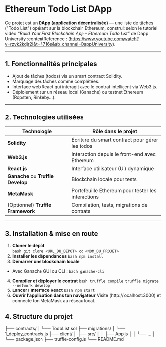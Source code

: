 # Ethereum Todo List DApp

Ce projet est un **DApp (application décentralisée)** — une liste de tâches ("Todo List") opérant sur la blockchain Ethereum, construit selon le tutoriel vidéo *“Build Your First Blockchain App – Ethereum Todo List”* de Dapp University :contentReference : (https://www.youtube.com/watch?v=rzvk2kdjr2I&t=4716s&ab_channel=DappUniversity).

---

## 1. Fonctionnalités principales

- Ajout de tâches (todos) via un smart contract Solidity.
- Marquage des tâches comme complétées.
- Interface web React qui interagit avec le contrat intelligent via Web3.js.
- Déploiement sur un réseau local (Ganache) ou testnet Ethereum (Ropsten, Rinkeby…).

---

## 2. Technologies utilisées

| Technologie | Rôle dans le projet |
|-------------|----------------------|
| **Solidity** | Écriture du smart contract pour gérer les todos |
| **Web3.js** | Interaction depuis le front-end avec Ethereum |
| **React.js** | Interface utilisateur (UI) dynamique |
| **Ganache** ou **Truffle Develop** | Blockchain locale pour tests |
| **MetaMask** | Portefeuille Ethereum pour tester les interactions |
| (Optionnel) **Truffle Framework** | Compilation, tests, migrations de contrats |

---

## 3. Installation & mise en route

1. **Cloner le dépôt**  
   ``bash
   git clone <URL_DU_DEPOT>
   cd <NOM_DU_PROJET>``
2. **Installer les dépendances**
   ``bash
   npm install``
3. **Démarrer une blockchain locale**
- Avec Ganache GUI ou CLI :
  ``bach
  ganache-cli``
4. **Compiler et déployer le contrat**
``bash
truffle compile
truffle migrate --network develop``
5. **Lancer l’interface React**
``bash
npm start``
6. **Ouvrir l’application dans ton navigateur**
Visite (http://localhost:3000) et connecte ton MetaMask au réseau local.

## 4. Structure du projet

├── contracts/
│   └── TodoList.sol
├── migrations/
│   └── 1_deploy_contracts.js
├── client/
│   ├── src/
│   │   ├── App.js
│   │   └── ...
│   └── package.json
├── truffle-config.js
└── README.md

